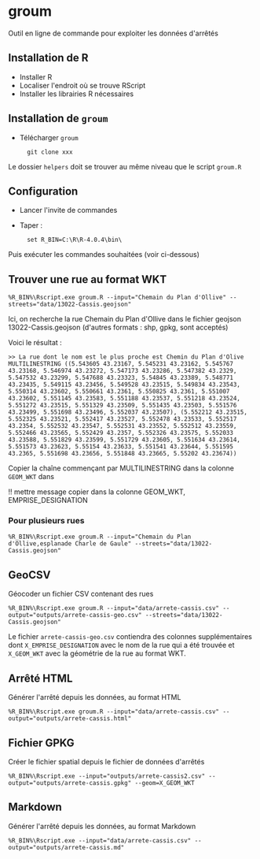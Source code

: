 # groum

Outil en ligne de commande pour exploiter les données d'arrêtés

## Installation de R
- Installer R
- Localiser l'endroit où se trouve RScript
- Installer les librairies R nécessaires

## Installation de `groum`
- Télécharger `groum`
	
		git clone xxx

Le dossier `helpers` doit se trouver au même niveau que le script `groum.R`

## Configuration
- Lancer l'invite de commandes
- Taper :

		set R_BIN=C:\R\R-4.0.4\bin\

Puis exécuter les commandes souhaitées (voir ci-dessous)

## Trouver une rue au format WKT

	%R_BIN%\Rscript.exe groum.R --input="Chemain du Plan d'Ollive" --streets="data/13022-Cassis.geojson"

Ici, on recherche la rue Chemain du Plan d'Ollive dans le fichier geojson 13022-Cassis.geojson (d'autres formats : shp, gpkg, sont acceptés)

Voici le résultat :

	>> La rue dont le nom est le plus proche est Chemin du Plan d'Olive
	MULTILINESTRING ((5.543605 43.23167, 5.545231 43.23162, 5.545767 43.23168, 5.546974 43.23272, 5.547173 43.23286, 5.547382 43.2329, 5.547532 43.23299, 5.547688 43.23323, 5.54845 43.23389, 5.548771 43.23435, 5.549115 43.23456, 5.549528 43.23515, 5.549834 43.23543, 5.550314 43.23602, 5.550661 43.2361, 5.550825 43.2361, 5.551007 43.23602, 5.551145 43.23583, 5.551188 43.23537, 5.551218 43.23524, 5.551272 43.23515, 5.551329 43.23509, 5.551435 43.23503, 5.551576 43.23499, 5.551698 43.23496, 5.552037 43.23507), (5.552212 43.23515, 5.552325 43.23521, 5.552417 43.23527, 5.552478 43.23533, 5.552517 43.2354, 5.552532 43.23547, 5.552531 43.23552, 5.552512 43.23559, 5.552466 43.23565, 5.552429 43.2357, 5.552326 43.23575, 5.552033 43.23588, 5.551829 43.23599, 5.551729 43.23605, 5.551634 43.23614, 5.551573 43.23623, 5.55154 43.23633, 5.551541 43.23644, 5.551595 43.2365, 5.551698 43.23656, 5.551848 43.23665, 5.55202 43.23674))

Copier la chaîne commençant par MULTILINESTRING dans la colonne `GEOM_WKT` dans 

!! mettre message copier dans la colonne GEOM_WKT, EMPRISE_DESIGNATION

### Pour plusieurs rues

	%R_BIN%\Rscript.exe groum.R --input="Chemain du Plan d'Ollive,esplanade Charle de Gaule" --streets="data/13022-Cassis.geojson"

## GeoCSV
Géocoder un fichier CSV contenant des rues

	%R_BIN%\Rscript.exe groum.R --input="data/arrete-cassis.csv" --output="outputs/arrete-cassis-geo.csv" --streets="data/13022-Cassis.geojson"

Le fichier `arrete-cassis-geo.csv` contiendra des colonnes supplémentaires dont `X_EMPRISE_DESIGNATION` avec le nom de la rue qui a été trouvée et `X_GEOM_WKT` avec la géométrie de la rue au format WKT.

## Arrêté HTML
Générer l'arrêté depuis les données, au format HTML

	%R_BIN%\Rscript.exe groum.R --input="data/arrete-cassis.csv" --output="outputs/arrete-cassis.html"

## Fichier GPKG
Créer le fichier spatial depuis le fichier de données d'arrêtés

	%R_BIN%\Rscript.exe --input="outputs/arrete-cassis2.csv" --output="outputs/arrete-cassis.gpkg" --geom=X_GEOM_WKT

## Markdown
Générer l'arrêté depuis les données, au format Markdown

	%R_BIN%\Rscript.exe --input="data/arrete-cassis.csv" --output="outputs/arrete-cassis.md"
